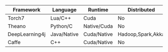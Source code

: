 |Framework| Language      | Runtime       |Distributed|Algorithms|
|---------|---------------| --------------|-----------|----------
|Torch7  | Lua/C++       | Cuda           | No        |All
|Theano   | Python/C      | Native/Cuda   | No        |All
|DeepLearning4j|Java/Native|Cuda/Native   |Hadoop,Spark,Akka|All
|Caffe   |  C++            |Cuda/Native   | No        |All      |

